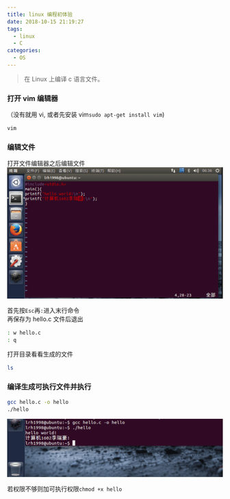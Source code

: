 ```yaml
---
title: linux 编程初体验
date: 2018-10-15 21:19:27
tags:
  - linux
  - C
categories:
  - OS
---
```


> 在 Linux 上编译 c 语言文件。

### 打开 vim 编辑器

（没有就用 vi, 或者先安装 vim`sudo apt-get install vim`)

```bash
vim
```

### 编辑文件

打开文件编辑器之后编辑文件
![edit](images/ubuntu.png)

首先按`Esc`再`:`进入末行命令  
再保存为 hello.c 文件后退出

```bash
: w hello.c
: q
```

打开目录看看生成的文件

```bash
ls
```

### 编译生成可执行文件并执行

```bash
gcc hello.c -o hello
./hello
```

![hello](images/hello.png)

若权限不够则加可执行权限`chmod +x hello`
